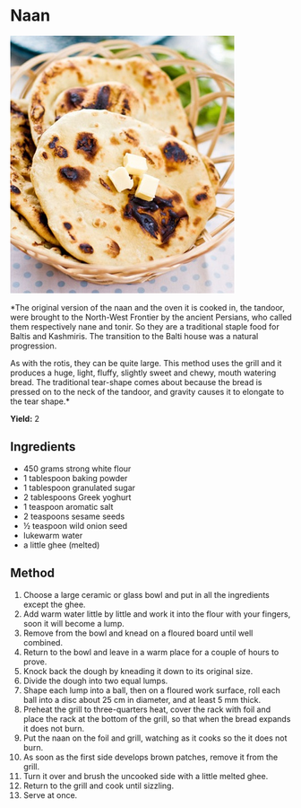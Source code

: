 # Naan

![Name](resources/naan.jpg)

*The original version of the naan and the oven it is cooked in, the tandoor, were brought to the North-West Frontier by the ancient Persians, who called them respectively nane and tonir. So they are a traditional staple food for Baltis and Kashmiris. The transition to the Balti house was a natural progression.

As with the rotis, they can be quite large. This method uses the grill and it produces a huge, light, fluffy, slightly sweet and chewy, mouth watering bread. The traditional tear-shape comes about because the bread is pressed on to the neck of the tandoor, and gravity causes it to elongate to the tear shape.*

**Yield:** 2

## Ingredients
- 450 grams strong white flour
- 1 tablespoon baking powder
- 1 tablespoon granulated sugar
- 2 tablespoons Greek yoghurt
- 1 teaspoon aromatic salt
- 2 teaspoons sesame seeds
- ½ teaspoon wild onion seed
- lukewarm water
- a little ghee (melted)

## Method
1. Choose a large ceramic or glass bowl and put in all the ingredients except the ghee.
1. Add warm water little by little and work it into the flour with your fingers, soon it will become a lump.
1. Remove from the bowl and knead on a floured board until well combined.
1. Return to the bowl and leave in a warm place for a couple of hours to prove.
1. Knock back the dough by kneading it down to its original size.
1. Divide the dough into two equal lumps.
1. Shape each lump into a ball, then on a floured work surface, roll each ball into a disc about 25 cm in diameter, and at least 5 mm thick.
1. Preheat the grill to three-quarters heat, cover the rack with foil and place the rack at the bottom of the grill, so that when the bread expands it does not burn.
1. Put the naan on the foil and grill, watching as it cooks so the it does not burn.
1. As soon as the first side develops brown patches, remove it from the grill.
1. Turn it over and brush the uncooked side with a little melted ghee.
1. Return to the grill and cook until sizzling.
1. Serve at once.